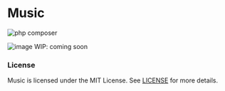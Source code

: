 # Music
![php composer](https://github.com/whleucka/echo/actions/workflows/php.yml/badge.svg)

![image](https://github.com/user-attachments/assets/02775891-37da-4ec2-8807-97ce8346a329)
WIP: coming soon

### License
Music is licensed under the MIT License. See [LICENSE](LICENSE) for more details.

